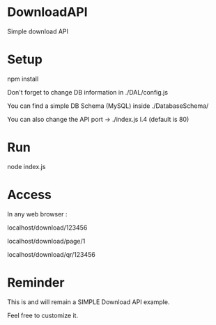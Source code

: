 # DownloadAPI

Simple download API

# Setup

npm install

Don't forget to change DB information in ./DAL/config.js

You can find a simple DB Schema (MySQL) inside ./DatabaseSchema/

You can also change the API port -> ./index.js l.4 (default is 80)

# Run

node index.js

# Access

In any web browser :

localhost/download/123456

localhost/download/page/1

localhost/download/qr/123456

# Reminder

This is and will remain a SIMPLE Download API example.

Feel free to customize it.
